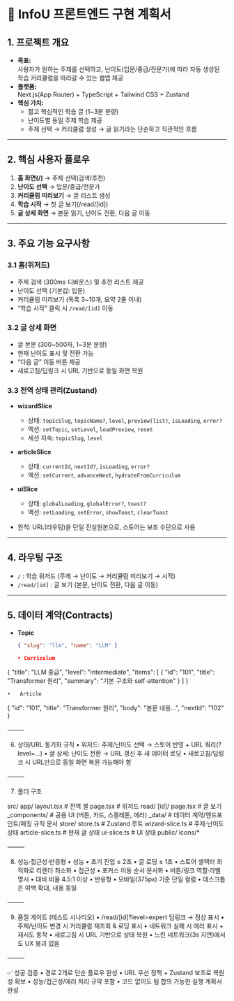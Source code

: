 # 📄 InfoU 프론트엔드 구현 계획서

## 1. 프로젝트 개요

- **목표:**  
  사용자가 원하는 주제를 선택하고, 난이도(입문/중급/전문가)에 따라 자동 생성된 학습 커리큘럼을 따라갈 수 있는 웹앱 제공
- **플랫폼:**  
  Next.js(App Router) + TypeScript + Tailwind CSS + Zustand
- **핵심 가치:**
  - 짧고 핵심적인 학습 글 (1~3분 분량)
  - 난이도별 동일 주제 학습 제공
  - 주제 선택 → 커리큘럼 생성 → 글 읽기라는 단순하고 직관적인 흐름

---

## 2. 핵심 사용자 플로우

1. **홈 화면(/)** → 주제 선택(검색/추천)
2. **난이도 선택** → 입문/중급/전문가
3. **커리큘럼 미리보기** → 글 리스트 생성
4. **학습 시작** → 첫 글 보기(/read/[id])
5. **글 상세 화면** → 본문 읽기, 난이도 전환, 다음 글 이동

---

## 3. 주요 기능 요구사항

### 3.1 홈(위저드)

- 주제 검색 (300ms 디바운스) 및 추천 리스트 제공
- 난이도 선택 (기본값: 입문)
- 커리큘럼 미리보기 (목록 3~10개, 요약 2줄 이내)
- “학습 시작” 클릭 시 `/read/[id]` 이동

### 3.2 글 상세 화면

- 글 본문 (300~500자, 1~3분 분량)
- 현재 난이도 표시 및 전환 가능
- “다음 글” 이동 버튼 제공
- 새로고침/딥링크 시 URL 기반으로 동일 화면 복원

### 3.3 전역 상태 관리(Zustand)

- **wizardSlice**

  - 상태: `topicSlug`, `topicName?`, `level`, `preview(list)`, `isLoading`, `error?`
  - 액션: `setTopic`, `setLevel`, `loadPreview`, `reset`
  - 세션 지속: `topicSlug`, `level`

- **articleSlice**

  - 상태: `currentId`, `nextId?`, `isLoading`, `error?`
  - 액션: `setCurrent`, `advanceNext`, `hydrateFromCurriculum`

- **uiSlice**

  - 상태: `globalLoading`, `globalError?`, `toast?`
  - 액션: `setLoading`, `setError`, `showToast`, `clearToast`

- 원칙: URL(라우팅)을 단일 진실원본으로, 스토어는 보조 수단으로 사용

---

## 4. 라우팅 구조

- `/` : 학습 위저드 (주제 → 난이도 → 커리큘럼 미리보기 → 시작)
- `/read/[id]` : 글 보기 (본문, 난이도 전환, 다음 글 이동)

---

## 5. 데이터 계약(Contracts)

- **Topic**

  ```json
  { "slug": "llm", "name": "LLM" }

  •	Curriculum
  ```

{
"title": "LLM 중급",
"level": "intermediate",
"items": [
{ "id": "101", "title": "Transformer 원리", "summary": "기본 구조와 self-attention" }
]
}

    •	Article

{
"id": "101",
"title": "Transformer 원리",
"body": "본문 내용...",
"nextId": "102"
}

⸻

6. 상태/URL 동기화 규칙
   • 위저드: 주제/난이도 선택 → 스토어 반영 + URL 쿼리(?level=...)
   • 글 상세: 난이도 전환 → URL 갱신 후 새 데이터 로딩
   • 새로고침/딥링크 시 URL만으로 동일 화면 복원 가능해야 함

⸻

7. 폴더 구조

src/
app/
layout.tsx # 전역 셸
page.tsx # 위저드
read/
[id]/
page.tsx # 글 보기
\_components/ # 공용 UI (버튼, 카드, 스켈레톤, 에러)
\_data/ # 데이터 계약/엔드포인트/페칭 규칙 문서
store/
store.ts # Zustand 루트
wizard-slice.ts # 주제·난이도 상태
article-slice.ts # 현재 글 상태
ui-slice.ts # UI 상태
public/
icons/\*

⸻

8. 성능·접근성·반응형
   • 성능
   • 초기 진입 ≤ 2초
   • 글 로딩 ≤ 1초
   • 스토어 셀렉터 최적화로 리렌더 최소화
   • 접근성
   • 포커스 이동 순서 문서화
   • 버튼/링크 역할·라벨 명시
   • 대비 비율 4.5:1 이상
   • 반응형
   • 모바일(375px) 기준 단일 컬럼
   • 데스크톱은 여백 확대, 내용 동일

⸻

9. 품질 게이트 (테스트 시나리오)
   • /read/[id]?level=expert 딥링크 → 정상 표시
   • 주제/난이도 변경 시 커리큘럼 재조회 & 로딩 표시
   • 네트워크 실패 시 에러 표시 + 재시도 동작
   • 새로고침 시 URL 기반으로 상태 복원
   • 느린 네트워크(3s 지연)에서도 UX 붕괴 없음

⸻

✅ 성공 검증
• 경로 2개로 단순 플로우 완성
• URL 우선 정책 + Zustand 보조로 복원성 확보
• 성능/접근성/에러 처리 규약 포함
• 코드 없이도 팀 합의 가능한 실행 계획서 완성
